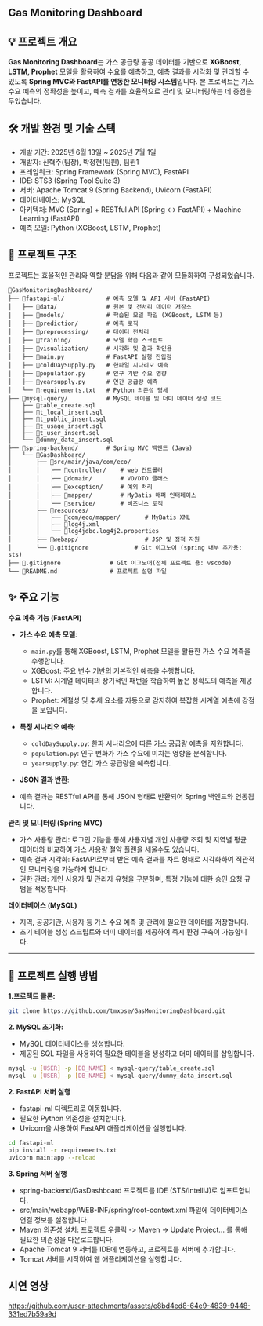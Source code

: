 ## Gas Monitoring Dashboard

## 💡 프로젝트 개요
**Gas Monitoring Dashboard**는  가스 공급량 공공 데이터를 기반으로 **XGBoost, LSTM, Prophet** 모델을 활용하여 수요를 예측하고, 예측 결과를 시각화 및 관리할 수 있도록  **Spring MVC와 FastAPI를 연동한 모니터링 시스템**입니다. 본 프로젝트는 가스 수요 예측의 정확성을 높이고, 예측 결과를 효율적으로 관리 및 모니터링하는 데 중점을 두었습니다.

## 🛠️ 개발 환경 및 기술 스택

- 개발 기간: 2025년 6월 13일 ~ 2025년 7월 1일
- 개발자: 신혁주(팀장), 박정현(팀원), 팀원1
- 프레임워크: Spring Framework (Spring MVC), FastAPI
- IDE: STS3 (Spring Tool Suite 3)
- 서버: Apache Tomcat 9 (Spring Backend), Uvicorn (FastAPI)
- 데이터베이스: MySQL
- 아키텍처: MVC (Spring) + RESTful API (Spring ↔ FastAPI) + Machine Learning (FastAPI)
- 예측 모델: Python (XGBoost, LSTM, Prophet)

## 📁 프로젝트 구조

프로젝트는 효율적인 관리와 역할 분담을 위해 다음과 같이 모듈화하여 구성되었습니다.

```
📁GasMonitoringDashboard/
├── 📁fastapi-ml/            # 예측 모델 및 API 서버 (FastAPI)
│   ├── 📁data/              # 원본 및 전처리 데이터 저장소
│   ├── 📁models/            # 학습된 모델 파일 (XGBoost, LSTM 등)
│   ├── 📁prediction/        # 예측 로직
│   ├── 📁preprocessing/     # 데이터 전처리
│   ├── 📁training/          # 모델 학습 스크립트
│   ├── 📁visualization/     # 시각화 및 결과 확인용
│   ├── 🐍main.py            # FastAPI 실행 진입점
│   ├── 🐍coldDaySupply.py   # 한파일 시나리오 예측
│   ├── 🐍population.py      # 인구 기반 수요 영향
│   ├── 🐍yearsupply.py      # 연간 공급량 예측
│   └── 📑requirements.txt   # Python 의존성 명세
├── 📁mysql-query/           # MySQL 테이블 및 더미 데이터 생성 코드
│   ├── 📑table_create.sql
│   ├── 📑t_local_insert.sql
│   ├── 📑t_public_insert.sql
│   ├── 📑t_usage_insert.sql
│   ├── 📑t_user_insert.sql
│   └── 📑dummy_data_insert.sql
├── 📁spring-backend/        # Spring MVC 백엔드 (Java)
│   └── 📁GasDashboard/
│       ├── 📁src/main/java/com/eco/
│       │   ├── 📁controller/    # web 컨트롤러
│       │   ├── 📁domain/        # VO/DTO 클래스
│       │   ├── 📁exception/     # 예외 처리
│       │   ├── 📁mapper/        # MyBatis 매퍼 인터페이스
│       │   └── 📁service/       # 비즈니스 로직
│       ├── 📁resources/
│       │   ├── 📁com/eco/mapper/       # MyBatis XML
│       │   ├── 📑log4j.xml
│       │   └── 📑log4jdbc.log4j2.properties
│       ├── 📁webapp/                   # JSP 및 정적 자원
│       └── 📑.gitignore             # Git 이그노어 (spring 내부 추가용: sts)  
├── 📑.gitignore              # Git 이그노어(전체 프로젝트 용: vscode)
└── 📑README.md               # 프로젝트 설명 파일
```

## ✨ 주요 기능

**수요 예측 기능 (FastAPI)**

* **가스 수요 예측 모델**:

  * `main.py`를 통해 XGBoost, LSTM, Prophet 모델을 활용한 가스 수요 예측을 수행합니다.
  * XGBoost: 주요 변수 기반의 기본적인 예측을 수행합니다.
  * LSTM: 시계열 데이터의 장기적인 패턴을 학습하여 높은 정확도의 예측을 제공합니다.
  * Prophet: 계절성 및 추세 요소를 자동으로 감지하여 복잡한 시계열 예측에 강점을 보입니다.
    
* **특정 시나리오 예측**:

  * `coldDaySupply.py`: 한파 시나리오에 따른 가스 공급량 예측을 지원합니다.
  * `population.py`: 인구 변화가 가스 수요에 미치는 영향을 분석합니다.
  * `yearsupply.py`: 연간 가스 공급량을 예측합니다.
    
* **JSON 결과 반환**:
 
 * 예측 결과는 RESTful API를 통해 JSON 형태로 반환되어 Spring 백엔드와 연동됩니다.

**관리 및 모니터링 (Spring MVC)**

* 가스 사용량 관리: 로그인 기능을 통해 사용자별 개인 사용량 조회 및 지역별 평균 데이터와 비교하여 가스 사용량 절약 플랜을 세울수도 있습니다.
* 예측 결과 시각화: FastAPI로부터 받은 예측 결과를 차트 형태로 시각화하여 직관적인 모니터링을 가능하게 합니다.
* 권한 관리: 개인 사용자 및 관리자 유형을 구분하며, 특정 기능에 대한 승인 요청 규범을 적용합니다.
  
**데이터베이스 (MySQL)**

* 지역, 공공기관, 사용자 등 가스 수요 예측 및 관리에 필요한 데이터를 저장합니다.
* 초기 테이블 생성 스크립트와 더미 데이터를 제공하여 즉시 환경 구축이 가능합니다.

---

## 🚀 프로젝트 실행 방법

**1.프로젝트 클론:**

```bash
git clone https://github.com/tmxose/GasMonitoringDashboard.git
```

**2. MySQL 초기화:**

 - MySQL 데이터베이스를 생성합니다.
 - 제공된 SQL 파일을 사용하여 필요한 테이블을 생성하고 더미 데이터를 삽입합니다.

```bash
mysql -u [USER] -p [DB_NAME] < mysql-query/table_create.sql
mysql -u [USER] -p [DB_NAME] < mysql-query/dummy_data_insert.sql

```

**2. FastAPI 서버 실행**

 - fastapi-ml 디렉토리로 이동합니다.
 - 필요한 Python 의존성을 설치합니다.
 - Uvicorn을 사용하여 FastAPI 애플리케이션을 실행합니다.

```bash
cd fastapi-ml
pip install -r requirements.txt
uvicorn main:app --reload
```

**3. Spring 서버 실행**

 - spring-backend/GasDashboard 프로젝트를 IDE (STS/IntelliJ)로 임포트합니다.
 - src/main/webapp/WEB-INF/spring/root-context.xml 파일에 데이터베이스 연결 정보를 설정합니다.
 - Maven 의존성 설치: 프로젝트 우클릭 -> Maven -> Update Project... 를 통해 필요한 의존성을 다운로드합니다.
 - Apache Tomcat 9 서버를 IDE에 연동하고, 프로젝트를 서버에 추가합니다.
 - Tomcat 서버를 시작하여 웹 애플리케이션을 실행합니다.

## 시연 영상
https://github.com/user-attachments/assets/e8bd4ed8-64e9-4839-9448-331ed7b59a9d

